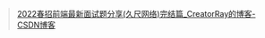 > [2022春招前端最新面试题分享(久尺网络)完结篇_CreatorRay的博客-CSDN博客](https://blog.csdn.net/m0_46171043/article/details/124504453)
